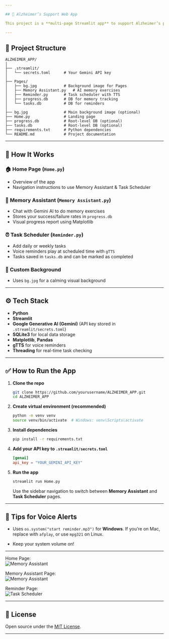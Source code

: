 ```yaml
---

## 🧠 Alzheimer’s Support Web App

This project is a **multi-page Streamlit app** to support Alzheimer’s patients and caregivers with **memory exercises**, **progress tracking**, and a **task scheduler with voice reminders** — all in one place.

---
```


## 📂 Project Structure

```
ALZHEIMER_APP/
│
├── .streamlit/
│   └── secrets.toml      # Your Gemini API key
│
├── Pages/
│   ├── bg.jpg            # Background image for Pages
│   ├── Memory Assistant.py   # AI memory exercises
│   ├── Reminder.py       # Task scheduler with TTS
│   ├── progress.db       # DB for memory tracking
│   └── tasks.db          # DB for reminders
│
├── bg.jpg                # Main background image (optional)
├── Home.py               # Landing page
├── progress.db           # Root-level DB (optional)
├── tasks.db              # Root-level DB (optional)
├── requirements.txt      # Python dependencies
└── README.md             # Project documentation
```

---

## 🚀 How It Works

### 🏠 **Home Page (`Home.py`)**

* Overview of the app
* Navigation instructions to use Memory Assistant & Task Scheduler

### 🧩 **Memory Assistant (`Memory Assistant.py`)**

* Chat with Gemini AI to do memory exercises
* Stores your success/failure rates in `progress.db`
* Visual progress report using Matplotlib

### ⏰ **Task Scheduler (`Reminder.py`)**

* Add daily or weekly tasks
* Voice reminders play at scheduled time with `gTTS`
* Tasks saved in `tasks.db` and can be marked as completed

### 🎨 **Custom Background**

* Uses `bg.jpg` for a calming visual background

---

## ⚙️ Tech Stack

* **Python**
* **Streamlit**
* **Google Generative AI (Gemini)** (API key stored in `.streamlit/secrets.toml`)
* **SQLite3** for local data storage
* **Matplotlib**, **Pandas**
* **gTTS** for voice reminders
* **Threading** for real-time task checking

---

## ✅ How to Run the App

1. **Clone the repo**

   ```bash
   git clone https://github.com/yourusername/ALZHEIMER_APP.git
   cd ALZHEIMER_APP
   ```

2. **Create virtual environment (recommended)**

   ```bash
   python -m venv venv
   source venv/bin/activate  # Windows: venv\Scripts\activate
   ```

3. **Install dependencies**

   ```bash
   pip install -r requirements.txt
   ```

4. **Add your API key to `.streamlit/secrets.toml`**

   ```toml
   [genai]
   api_key = "YOUR_GEMINI_API_KEY"
   ```

5. **Run the app**

   ```bash
   streamlit run Home.py
   ```

   Use the sidebar navigation to switch between **Memory Assistant** and **Task Scheduler** pages.

---

## 📌 Tips for Voice Alerts

* Uses `os.system("start reminder.mp3")` for **Windows**.
  If you’re on Mac, replace with `afplay`, or use `mpg321` on Linux.

* Keep your system volume on!

---

Home Page:  
![Memory Assistant](./Pages/screenshot1.png)

Memory Assistant Page:  
![Memory Assistant](./Pages/screenshot2.png)

Reminder Page:  
![Task Scheduler](./Pages/screenshot3.png)

---

## 📄 License

Open source under the [MIT License](LICENSE).

---

